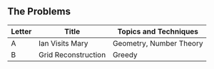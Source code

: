 ## The Problems

|  Letter | Title                     | Topics and Techniques                          |
|---------|---------------------------|-----------------------------|
|  A | Ian Visits Mary          | Geometry, Number Theory                       |
|  B | Grid Reconstruction             |Greedy                       |
